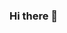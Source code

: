 ### Hi there 👋

<!--
**jamescaracci/jamescaracci** is a ✨ _special_ ✨ repository because its `README.md` (this file) appears on your GitHub profile.

Here are some ideas to get you started:https://foap.com/users/james.caracci

- 🔭 I’m currently working on ...https://artists.landr.com/692531036346
https://mobile.twitter.com/CaracciJames
https://m.facebook.com/james.caracci.39
https://myspace.com/jamescaracci_123
https://www.instagram.com/jamescaracci/
https://jamescaracci.itch.io/
https://github.com/jamescaracci
https://artists.landr.com/692531036346
https://foap.com/users/james.caracci
https://www.loudly.com/profiles/jamescaracci
http://stream.zeno.fm/z76q1c6sp18uv
https://zeno.fm/jamescaracci/
https://network.landr.com/users/jamescaracci
https://youtube.com/channel/UCsVhCfHbOZ_IB-2etYRvMJA
https://enjinx.io/eth/asset/10000000000019c9
https://r.honeygain.me/JAMES67AAE
https://www.paypal.me/jamescaracci
https://zeno.fm/musicwow/
http://stream.zeno.fm/44w6ukkb938uv
https://zeno.fm/mutant/
http://stream.zeno.fm/kgt1k9h8938uv
https://www.cafepress.com/musicwow
http://stream.zeno.fm/w4353putf48uv
https://zeno.fm/musicmixs/
- 🌱 I’m currently learning ... online
- 👯 I’m looking to collaborate on ...www
- 🤔 I’m looking for help with ...money
- 💬 Ask me about ... Music
- 📫 How to reach me: ...jamescaracci@outlook.com
- 😄 Pronouns: ... James Caracci
- ⚡ Fun fact: ... Alternative Muisc
-->
